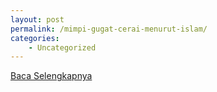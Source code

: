 ```yaml
---
layout: post
permalink: /mimpi-gugat-cerai-menurut-islam/
categories:
    - Uncategorized
---
```


[Baca Selengkapnya](/09)